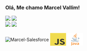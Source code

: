 ### Olá, Me chamo Marcel Vallim!

<div>
<img width="47.5%" src="https://github-readme-stats.vercel.app/api?username=MarcelVallim&show_icons=true&theme=radical"/>
<img width="42.5%" src="https://github-readme-stats.vercel.app/api/top-langs/?username=MarcelVallim&layout=compact&theme=dracula"/>



                 
</div>
<div> 
  <a href="mailto:marcelvallim1810@gmail.com"><img src="https://img.shields.io/badge/-Gmail-%23333?style=for-the-badge&logo=gmail&logoColor=white" target="_blank"></a>
  <a href="https://www.linkedin.com/in/marcel-vallim-224310250" target="_blank"><img src="https://img.shields.io/badge/-LinkedIn-%230077B5?style=for-the-badge&logo=linkedin&logoColor=white" target="_blank"></a> 
  
</div>

<div style="display: inline_block"><br>
     <img align="center" alt="Marcel-Salesforce" height="40" width="50" src="https://cdn.jsdelivr.net/gh/devicons/devicon/icons/salesforce/salesforce-original.svg" />
    <img align="center" alt="Marcel-JS" height="40" width="50" src="https://raw.githubusercontent.com/github/explore/80688e429a7d4ef2fca1e82350fe8e3517d3494d/topics/javascript/javascript.png">
    <img align="center" alt="Marcel-Java" height="40" width="50" src="https://raw.githubusercontent.com/github/explore/5b3600551e122a3277c2c5368af2ad5725ffa9a1/topics/java/java.png">

</div>
